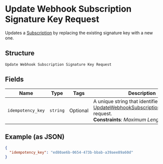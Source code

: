 
# Update Webhook Subscription Signature Key Request

Updates a [Subscription](../../doc/models/webhook-subscription.md) by replacing the existing signature key with a new one.

## Structure

`Update Webhook Subscription Signature Key Request`

## Fields

| Name | Type | Tags | Description |
|  --- | --- | --- | --- |
| `idempotency_key` | `string` | Optional | A unique string that identifies the [UpdateWebhookSubscriptionSignatureKey](api-endpoint:WebhookSubscriptions-UpdateWebhookSubscriptionSignatureKey) request.<br>**Constraints**: *Maximum Length*: `45` |

## Example (as JSON)

```json
{
  "idempotency_key": "ed80ae6b-0654-473b-bbab-a39aee89a60d"
}
```

